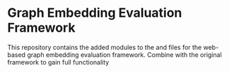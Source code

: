 # Graph Embedding Evaluation Framework

This repository contains the added modules to the and files for the web-based graph embedding evaluation framework. Combine with the original framework to gain full functionality 
